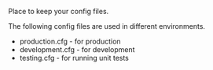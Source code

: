 Place to keep your config files.

The following config files are used in different environments.

* production.cfg - for production
* development.cfg - for development
* testing.cfg - for running unit tests
